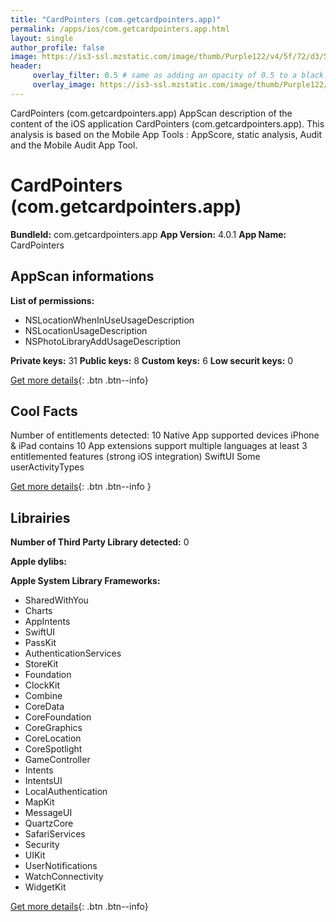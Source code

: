```yaml
---
title: "CardPointers (com.getcardpointers.app)"
permalink: /apps/ios/com.getcardpointers.app.html
layout: single
author_profile: false
image: https://is3-ssl.mzstatic.com/image/thumb/Purple122/v4/5f/72/d3/5f72d323-3486-a246-ae72-838646bad055/AppIcon-1x_U007emarketing-0-7-0-85-220.png/512x512bb.jpg
header: 
     overlay_filter: 0.5 # same as adding an opacity of 0.5 to a black background
     overlay_image: https://is3-ssl.mzstatic.com/image/thumb/Purple122/v4/5f/72/d3/5f72d323-3486-a246-ae72-838646bad055/AppIcon-1x_U007emarketing-0-7-0-85-220.png/512x512bb.jpg
---
```

CardPointers (com.getcardpointers.app) AppScan description of the content of the iOS application CardPointers (com.getcardpointers.app). This analysis is based on the Mobile App Tools : AppScore, static analysis, Audit and the Mobile Audit App Tool.

# CardPointers (com.getcardpointers.app)

**BundleId:** com.getcardpointers.app
**App Version:** 4.0.1
**App Name:** CardPointers


## AppScan informations 

**List of permissions:** 
- NSLocationWhenInUseUsageDescription
- NSLocationUsageDescription
- NSPhotoLibraryAddUsageDescription
  
  
**Private keys:** 31
**Public keys:** 8
**Custom keys:** 6
**Low securit keys:** 0
  
[Get more details](/pricing.html){: .btn .btn--info}

## Cool Facts

Number of entitlements detected: 10
Native App
supported devices iPhone & iPad
contains 10 App extensions
support multiple languages
at least 3 entitlemented features (strong iOS integration)
SwiftUI
Some userActivityTypes
  
[Get more details](/pricing.html){: .btn .btn--info }

## Librairies 
**Number of Third Party Library detected:** 0


**Apple dylibs:**


**Apple System Library Frameworks:**
- SharedWithYou
- Charts
- AppIntents
- SwiftUI
- PassKit
- AuthenticationServices
- StoreKit
- Foundation
- ClockKit
- Combine
- CoreData
- CoreFoundation
- CoreGraphics
- CoreLocation
- CoreSpotlight
- GameController
- Intents
- IntentsUI
- LocalAuthentication
- MapKit
- MessageUI
- QuartzCore
- SafariServices
- Security
- UIKit
- UserNotifications
- WatchConnectivity
- WidgetKit


  
[Get more details](/pricing.html){: .btn .btn--info}

